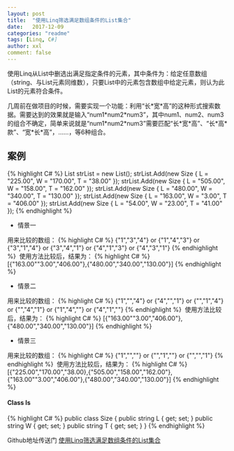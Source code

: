 ```yaml
---
layout: post
title:  "使用Linq筛选满足数组条件的List集合"
date:   2017-12-09
categories: "readme"
tags: [Linq, C#]
author: xxl
comment: false
---
```

使用Linq从List中删选出满足指定条件的元素，其中条件为：给定任意数组（string、与List元素同维数），只要List中的元素包含数组中给定元素，则认为此List的元素符合条件。

几周前在做项目的时候，需要实现一个功能：利用“长\*宽\*高”的这种形式搜索数据。需要达到的效果就是输入“num1\*num2\*num3”，其中num1、num2、num3的组合不确定，简单来说就是“num1\*num2\*num3”需要匹配“长\*宽\*高”、“长\*高\*款”、“宽\*长\*高”，……，等6种组合。

## 案例
{% highlight C# %}
 List<Size> strList = new List<Size>();
 strList.Add(new Size { L = "225.00", W = "170.00", T = "38.00" });
 strList.Add(new Size { L = "505.00", W = "158.00", T = "162.00" });
 strList.Add(new Size { L = "480.00", W = "340.00", T = "130.00" });
 strList.Add(new Size { L = "163.00", W = "3.00", T = "406.00" });
 strList.Add(new Size { L = "54.00", W = "23.00", T = "41.00" });
{% endhighlight %}
 
* 情景一

用来比较的数组：
{% highlight C# %}
 {"1","3","4"} or {"1","4","3"} or {"3","1","4"} or {"3","4","1"} or {"4","1","3"} or {"4","3","1"}
{% endhighlight %} 
使用方法比较后，结果为：
{% highlight C# %}
[{"163.00""3.00","406.00"},{"480.00","340.00","130.00"}]
{% endhighlight %}

* 情景二

用来比较的数组：
{% highlight C# %}
 {"1","","4"} or  {"4","","1"} or  {"","1","4"} or  {"","4","1"} or  {"1","4",""} or  {"4","1",""}
{% endhighlight %} 
使用方法比较后，结果为：
{% highlight C# %}
[{"163.00""3.00","406.00"},{"480.00","340.00","130.00"}]
{% endhighlight %}

* 情景三

用来比较的数组：
{% highlight C# %}
 {"1","",""} or  {"","1",""} or  {"","","1"} 
{% endhighlight %} 
使用方法比较后，结果为：
{% highlight C# %}
[{"225.00","170.00","38.00},{"505.00","158.00","162.00"},
 {"163.00""3.00","406.00"},{"480.00","340.00","130.00"}]
{% endhighlight %}

#### Class Is
{% highlight C# %}
public class Size
{
  public string L { get; set; }
  public string W { get; set; }
  public string T { get; set; }
}
{% endhighlight %}



Github地址传送门  [使用Linq筛选满足数组条件的List集合]

[使用Linq筛选满足数组条件的List集合]: https://github.com/xxlllq/Linq_List_Contrast_Baseon_Array
